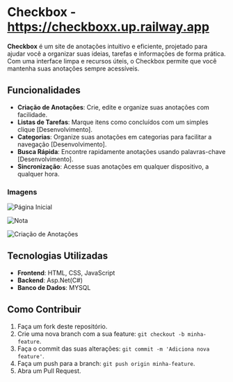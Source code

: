 # Checkbox - https://checkboxx.up.railway.app

**Checkbox** é um site de anotações intuitivo e eficiente, projetado para ajudar você a organizar suas ideias, tarefas e informações de forma prática. Com uma interface limpa e recursos úteis, o Checkbox permite que você mantenha suas anotações sempre acessíveis.

## Funcionalidades

- **Criação de Anotações**: Crie, edite e organize suas anotações com facilidade.
- **Listas de Tarefas**: Marque itens como concluídos com um simples clique [Desenvolvimento].
- **Categorias**: Organize suas anotações em categorias para facilitar a navegação [Desenvolvimento].
- **Busca Rápida**: Encontre rapidamente anotações usando palavras-chave [Desenvolvimento].
- **Sincronização**: Acesse suas anotações em qualquer dispositivo, a qualquer hora.

### Imagens
![Página Inicial](https://github.com/user-attachments/assets/13ec8502-fd72-4a9f-91a3-1f56846d49b2)

![Nota](https://github.com/user-attachments/assets/3b489653-e90a-4f16-adcf-4966d588e791)

![Criação de Anotações](https://github.com/user-attachments/assets/793354c1-d85d-4882-a9d1-5fec120c990e)

## Tecnologias Utilizadas

- **Frontend**: HTML, CSS, JavaScript
- **Backend**: Asp.Net(C#)
- **Banco de Dados**: MYSQL

## Como Contribuir

1. Faça um fork deste repositório.
2. Crie uma nova branch com a sua feature: `git checkout -b minha-feature`.
3. Faça o commit das suas alterações: `git commit -m 'Adiciona nova feature'`.
4. Faça um push para a branch: `git push origin minha-feature`.
5. Abra um Pull Request.
